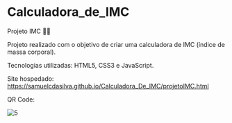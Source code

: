 # Calculadora_de_IMC
Projeto IMC 🏃🏻

Projeto realizado com o objetivo de criar uma calculadora de IMC (índice de massa corporal). 
  
Tecnologias utilizadas: HTML5, CSS3 e JavaScript.

Site hospedado: https://samuelcdasilva.github.io/Calculadora_De_IMC/projetoIMC.html

QR Code:

![5](https://user-images.githubusercontent.com/91702874/165628476-1f2a19b2-3a77-4782-9e48-358f004a8c38.png)

